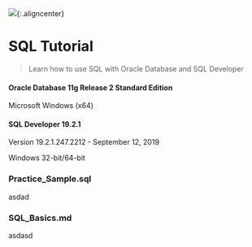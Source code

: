 ![](https://cdn.oracletutorial.com/wp-content/uploads/2019/07/oracle-tutorial.png){:.aligncenter}





# SQL Tutorial

>  Learn how to use SQL with Oracle Database and SQL Developer



#### Oracle Database 11g Release 2 Standard Edition

Microsoft Windows (x64)

#### SQL Developer 19.2.1 

Version 19.2.1.247.2212 - September 12, 2019

Windows 32-bit/64-bit



### Practice_Sample.sql

asdad



### SQL_Basics.md

asdasd